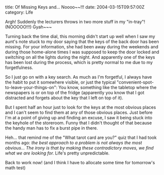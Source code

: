 title: Of Missing Keys and… Noooo~~!!!
date: 2004-03-15T09:57:00Z
category: Life

Argh! Suddenly the lecturers throws in two more stuff in my "in-tray"! (NOOOOO!!!) Gyah~~~

Turning back the time dial, this morning didn't start up well when I saw my aunt's note stuck to my door saying that the keys of the back door has been missing. For your information, she had been away during the weekends and during those home-alone times I was supposed to keep the door locked and switching on all the lights during the night. And apparently one of the keys has been lost during the process, which is pretty normal to me due to my forgetfulness.

So I just go on with a key search. As much as I'm forgetful, I always have the habit to put it somewhere visible, or just the typical "convenient-spot-to-leave-your-things-on": You know, something like the tabletop where the newspapers is or on top of the fridge (apparently you know that I got distracted and forgets about the key that I left on top of it).

But I spent half an hour just to look for the keys at the most obvious places and I can't seem to find them at any of those obvious places. Just before I'm at a point of giving up and finding an excuse, I saw it being stuck into the keyhole of the storeroom. Funny that I didn't thought of that because the handy man has to fix a burst pipe in there.

Heh… that remind me of the "What tarot card are you?" quiz that I had took months ago: *the best approach to a problem is not always the most obvious… The irony is that by making these contradictory moves, we find what we are looking for.* Life's pretty unpredictable.

Back to work now! (and I think I have to allocate some time for tomorrow's math test)
